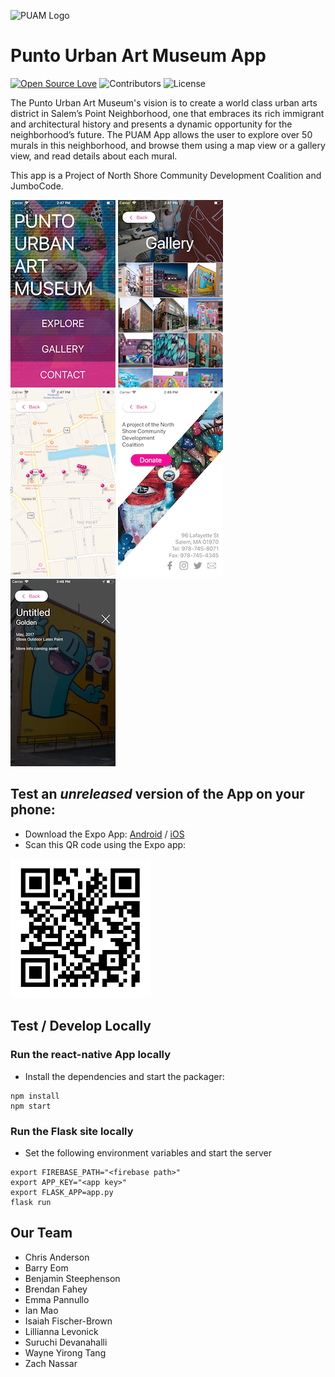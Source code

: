 
<img src="http://puntourbanartmuseum.org/images/logo.png" alt="PUAM Logo" width="auto"><br>

# Punto Urban Art Museum App
[![Open Source Love](https://badges.frapsoft.com/os/v2/open-source.svg?v=102)](https://github.com/ellerbrock/open-source-badge/)
![Contributors](https://img.shields.io/github/contributors/jumbocodefall2017/NorthShoreCDC.svg)
![License](https://img.shields.io/github/license/jumbocodefall2017/NorthShoreCDC.svg)

The Punto Urban Art Museum's vision is to create a world class urban arts district in Salem’s Point Neighborhood, one that embraces its rich immigrant and architectural history and presents a dynamic opportunity for the neighborhood’s future. The PUAM App allows the user to explore over 50 murals in this neighborhood, and browse them using a map view or a gallery view, and read details about each mural.

This app is a Project of North Shore Community Development Coalition and JumboCode.

![screenshot](screenshots/screenshot1.png)
![screenshot](screenshots/screenshot2.png)
![screenshot](screenshots/screenshot3.png)
![screenshot](screenshots/screenshot4.png)
![screenshot](screenshots/screenshot5.png)

## Test an *unreleased* version of the App on your phone:
* Download the Expo App: <a href="https://play.google.com/store/apps/details?id=host.exp.exponent&hl=en">Android</a> / <a href="https://itunes.apple.com/us/app/expo-client/id982107779?mt=8">iOS</a>
* Scan this QR code using the Expo app:

<img src="QR.png" alt="PUAM Logo" width="225">

## Test / Develop Locally
### Run the react-native App locally
* Install the dependencies and start the packager:

```
npm install
npm start
```


### Run the Flask site locally
* Set the following environment variables and start the server

```
export FIREBASE_PATH="<firebase path>"
export APP_KEY="<app key>"
export FLASK_APP=app.py
flask run
```




## Our Team
- Chris Anderson
- Barry Eom
- Benjamin Steephenson
- Brendan Fahey
- Emma Pannullo
- Ian Mao
- Isaiah Fischer-Brown
- Lillianna Levonick
- Suruchi Devanahalli
- Wayne Yirong Tang
- Zach Nassar
